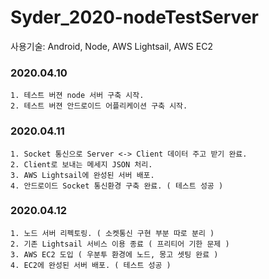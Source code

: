 # Syder_2020-nodeTestServer

사용기술: Android, Node, AWS Lightsail, AWS EC2

### 2020.04.10
```
1. 테스트 버젼 node 서버 구축 시작.
2. 테스트 버젼 안드로이드 어플리케이션 구축 시작.
```

### 2020.04.11
```
1. Socket 통신으로 Server <-> Client 데이터 주고 받기 완료.
2. Client로 보내는 메세지 JSON 처리.
3. AWS Lightsail에 완성된 서버 배포.
4. 안드로이드 Socket 통신환경 구축 완료. ( 테스트 성공 )
```

### 2020.04.12
```
1. 노드 서버 리펙토링. ( 소켓통신 구현 부분 따로 분리 )
2. 기존 Lightsail 서비스 이용 종료 ( 프리티어 기한 문제 )
3. AWS EC2 도입 ( 우분투 환경에 노드, 몽고 셋팅 완료 )
4. EC2에 완성된 서버 배포. ( 테스트 성공 )
```
